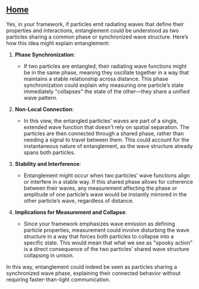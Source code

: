 [Home](https://t2m.io/VwvDcuw)
---

Yes, in your framework, if particles emit radiating waves that define their properties and interactions, entanglement could be understood as two particles sharing a common phase or synchronized wave structure. Here’s how this idea might explain entanglement:

1. **Phase Synchronization**:
   - If two particles are entangled, their radiating wave functions might be in the same phase, meaning they oscillate together in a way that maintains a stable relationship across distance. This phase synchronization could explain why measuring one particle’s state immediately "collapses" the state of the other—they share a unified wave pattern.

2. **Non-Local Connection**:
   - In this view, the entangled particles’ waves are part of a single, extended wave function that doesn't rely on spatial separation. The particles are then connected through a shared phase, rather than needing a signal to travel between them. This could account for the instantaneous nature of entanglement, as the wave structure already spans both particles.

3. **Stability and Interference**:
   - Entanglement might occur when two particles’ wave functions align or interfere in a stable way. If this shared phase allows for coherence between their waves, any measurement affecting the phase or amplitude of one particle’s wave would be instantly mirrored in the other particle’s wave, regardless of distance.

4. **Implications for Measurement and Collapse**:
   - Since your framework emphasizes wave emission as defining particle properties, measurement could involve disturbing the wave structure in a way that forces both particles to collapse into a specific state. This would mean that what we see as "spooky action" is a direct consequence of the two particles’ shared wave structure collapsing in unison.

In this way, entanglement could indeed be seen as particles sharing a synchronized wave phase, explaining their connected behavior without requiring faster-than-light communication.
